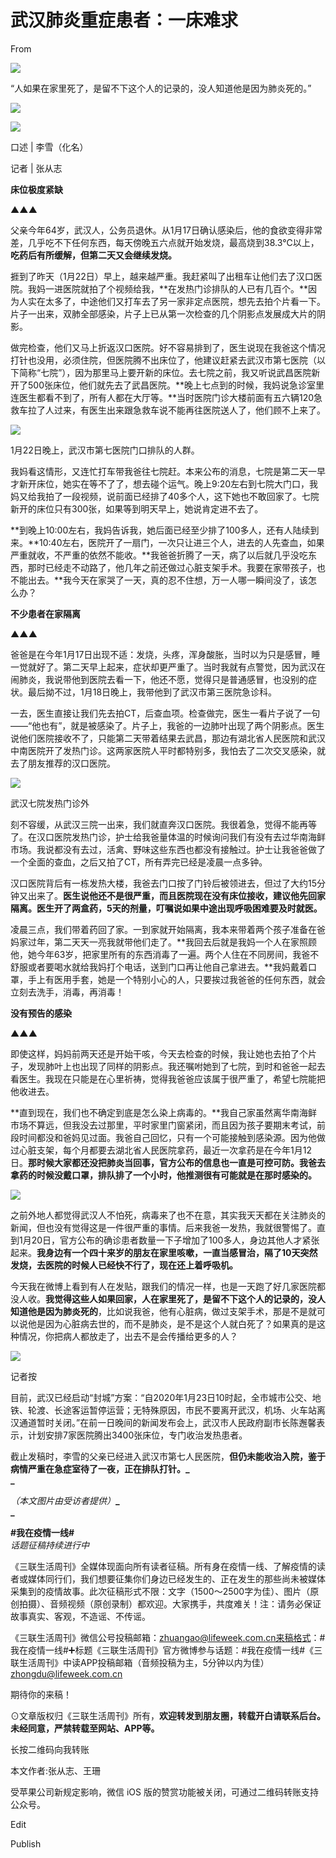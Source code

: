 # 武汉肺炎重症患者：一床难求

From  

![](https://res.cloudinary.com/dqvsulqdb/image/upload/v1580995348/fyeqq4qsgkaapylb3mhq.png)

“人如果在家里死了，是留不下这个人的记录的，没人知道他是因为肺炎死的。”

![](https://res.cloudinary.com/dqvsulqdb/image/upload/v1580995349/pywsluqmpmige9b5xywd.png)

![](https://res.cloudinary.com/dqvsulqdb/image/upload/v1580995350/bfvnt86owqftyuuebrjl.gif)

口述 | 李雪（化名）

记者 | 张从志  

**床位极度紧缺**  

▲▲▲

父亲今年64岁，武汉人，公务员退休。从1月17日确认感染后，他的食欲变得非常差，几乎吃不下任何东西，每天傍晚五六点就开始发烧，最高烧到38.3℃以上，**吃药后有所缓解，但第二天又会继续发烧。**

捱到了昨天（1月22日）早上，越来越严重。我赶紧叫了出租车让他们去了汉口医院。我妈一进医院就拍了个视频给我，**在发热门诊排队的人已有几百个。**因为人实在太多了，中途他们又打车去了另一家非定点医院，想先去拍个片看一下。片子一出来，双肺全部感染，片子上已从第一次检查的几个阴影点发展成大片的阴影。

做完检查，他们又马上折返汉口医院。好不容易排到了，医生说现在我爸这个情况打针也没用，必须住院，但医院腾不出床位了，他建议赶紧去武汉市第七医院（以下简称“七院”），因为那里马上要开新的床位。去七院之前，我又听说武昌医院新开了500张床位，他们就先去了武昌医院。**晚上七点到的时候，我妈说急诊室里连医生都看不到了，所有人都在大厅等。**当时医院门诊大楼前面有五六辆120急救车拉了人过来，有医生出来跟急救车说不能再往医院送人了，他们顾不上来了。  

![](https://res.cloudinary.com/dqvsulqdb/image/upload/v1580995353/cofuf23vbqfu5vmsskwh.jpg)

1月22日晚上，武汉市第七医院门口排队的人群。  

我妈看这情形，又连忙打车带我爸往七院赶。本来公布的消息，七院是第二天一早才新开床位，她实在等不了了，想去碰个运气。晚上9:20左右到七院大门口，我妈又给我拍了一段视频，说前面已经排了40多个人，这下她也不敢回家了。七院新开的床位只有300张，如果等到明天早上，她说肯定进不去了。

**到晚上10:00左右，我妈告诉我，她后面已经至少排了100多人，还有人陆续到来。**10:40左右，医院开了一扇门，一次只让进三个人，进去的人先查血，如果严重就收，不严重的依然不能收。**我爸爸折腾了一天，病了以后就几乎没吃东西，那时已经走不动路了，他几年之前还做过心脏支架手术。我要在家带孩子，也不能出去。**我今天在家哭了一天，真的忍不住想，万一人哪一瞬间没了，该怎么办？

**不少患者在家隔离**  

▲▲▲

爸爸是在今年1月17日出现不适：发烧，头疼，浑身酸胀，当时以为只是感冒，睡一觉就好了。第二天早上起来，症状却更严重了。当时我就有点警觉，因为武汉在闹肺炎，我说带他到医院去看一下，他还不愿，觉得只是普通感冒，也没别的症状。最后拗不过，1月18日晚上，我带他到了武汉市第三医院急诊科。

一去，医生直接让我们先去拍CT，后查血项。检查做完，医生一看片子说了一句——“他也有”，就是被感染了。片子上，我爸的一边肺叶出现了两个阴影点。医生说他们医院接收不了，只能第二天带着结果去武昌，那边有湖北省人民医院和武汉中南医院开了发热门诊。这两家医院人平时都特别多，我怕去了二次交叉感染，就去了朋友推荐的汉口医院。  

![](https://res.cloudinary.com/dqvsulqdb/image/upload/v1580995353/z8sq7jpvuozb8eqs36v2.jpg)

武汉七院发热门诊外  

刻不容缓，从武汉三院一出来，我们就直奔汉口医院。我很着急，觉得不能再等了。在汉口医院发热门诊，护士给我爸量体温的时候询问我们有没有去过华南海鲜市场。我说都没有去过，活禽、野味这些东西也都没有接触过。护士让我爸爸做了一个全面的查血，之后又拍了CT，所有弄完已经是凌晨一点多钟。

汉口医院背后有一栋发热大楼，我爸去门口按了门铃后被领进去，但过了大约15分钟又出来了。**医生说他还不是很严重，而且医院现在没有床位接收，建议他先回家隔离。医生开了两盒药，5天的剂量，叮嘱说如果中途出现呼吸困难要及时就医。**

凌晨三点，我们带着药回了家。一到家就开始隔离，我本来带着两个孩子准备在爸妈家过年，第二天天一亮我就带他们走了。**我回去后就是我妈一个人在家照顾他，她今年63岁，把家里所有的东西消毒了一遍。两个人住在不同房间，我爸不舒服或者要喝水就给我妈打个电话，送到门口再让他自己拿进去。**我妈戴着口罩，手上有医用手套，她是一个特别小心的人，只要挨过我爸爸的任何东西，就会立刻去洗手，消毒，再消毒！

**没有预告的感染**  

▲▲▲

即使这样，妈妈前两天还是开始干咳，今天去检查的时候，我让她也去拍了个片子，发现肺叶上也出现了同样的阴影点。我还嘱咐她到了七院，到时和爸爸一起去看医生。我现在只能是在心里祈祷，觉得我爸爸应该属于很严重了，希望七院能把他收进去。

**直到现在，我们也不确定到底是怎么染上病毒的。**我自己家虽然离华南海鲜市场不算远，但我没去过那里，平时家里门窗紧闭，而且因为孩子要期末考试，前段时间都没和爸妈见过面。我爸自己回忆，只有一个可能接触到感染源。因为他做过心脏支架，每个月都要去湖北省人民医院拿药，最近一次拿药是在今年1月12日。**那时候大家都还没把肺炎当回事，官方公布的信息也一直是可控可防。我爸去拿药的时候没戴口罩，排队排了一个小时，他推测很有可能就是在那时感染的。**  

![](https://res.cloudinary.com/dqvsulqdb/image/upload/v1580995353/gljh3l83mooazx0kjui4.jpg)

之前外地人都觉得武汉人不怕死，病毒来了也不在意，其实我天天都在关注肺炎的新闻，但也没有觉得这是一件很严重的事情。后来我爸一发热，我就很警惕了。直到1月20日，官方公布的确诊患者数量一下子增加了100多人，身边其他人才紧张起来。**我身边有一个四十来岁的朋友在家里咳嗽，一直当感冒治，隔了10天突然发烧，去医院的时候人已经快不行了，现在还上着呼吸机。**

今天我在微博上看到有人在发贴，跟我们的情况一样，也是一天跑了好几家医院都没人收。**我觉得这些人如果回家，人在家里死了，是留不下这个人的记录的，没人知道他是因为肺炎死的**，比如说我爸，他有心脏病，做过支架手术，那是不是就可以说他是因为心脏病去世的，而不是肺炎，是不是这个人就白死了？如果真的是这种情况，你把病人都放走了，出去不是会传播给更多的人？

![](https://res.cloudinary.com/dqvsulqdb/image/upload/v1580995354/dpi132tvpgwcy2uy7rgl.gif)

记者按  

目前，武汉已经启动“封城”方案：“自2020年1月23日10时起，全市城市公交、地铁、轮渡、长途客运暂停运营；无特殊原因，市民不要离开武汉，机场、火车站离汉通道暂时关闭。”在前一日晚间的新闻发布会上，武汉市人民政府副市长陈邂馨表示，计划安排7家医院腾出3400张床位，专门收治发热患者。

截止发稿时，李雪的父亲已经进入武汉市第七人民医院，**但仍未能收治入院，鉴于病情严重在急症室待了一夜，正在排队打针。\_  
\_**

_（本文图片由受访者提供）_**\_  
\_**

**#我在疫情一线#**  
_话题征稿持续进行中_  

《三联生活周刊》全媒体现面向所有读者征稿。所有身在疫情一线、了解疫情的读者或媒体同行们，我们想要征集你们身边已经发生的、正在发生的那些尚未被媒体采集到的疫情故事。此次征稿形式不限：文字（1500～2500字为佳）、图片（原创拍摄）、音频视频（原创录制）都欢迎。大家携手，共度难关！注：请务必保证故事真实、客观，不造谣、不传谣。

《三联生活周刊》微信公号投稿邮箱：zhuangao@lifeweek.com.cn来稿格式：#我在疫情一线#➕标题《三联生活周刊》官方微博参与话题：#我在疫情一线#《三联生活周刊》中读APP投稿邮箱（音频投稿为主，5分钟以内为佳）zhongdu@lifeweek.com.cn

期待你的来稿！

⊙文章版权归《三联生活周刊》所有，**欢迎转发到朋友圈，转载开白请联系后台。未经同意，严禁转载至网站、APP等。**  

长按二维码向我转账

本文作者:张从志、王珊

受苹果公司新规定影响，微信 iOS 版的赞赏功能被关闭，可通过二维码转账支持公众号。

Edit

Publish
